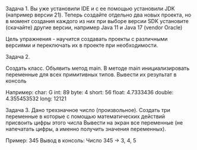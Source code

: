 Задача 1. 
Вы уже установили IDE и с ее помощью установили JDK (например версии 21).
Теперь создайте отдельно два новых проекта, но в момент создания каждого из них 
при выборе версии SDK установите (скачайте) другие версии, например Java 11 и Java 17 (vendor Oracle)

Цель упражнения - научится создавать проекты с различными версиями и переключать их в проекте при необходимости.

Задача 2. 

Создать класс.
Объявить метод main.
В методе main инициализировать переменные для всех примитивных типов.
Вывести их результат в консоль

Например:
char: G
int: 89
byte: 4
short: 56
float: 4.7333436
double: 4.355453532
long: 12121


Задача 3.
Дано трехзначное число (произвольное).
Создать три переменные в которые с помощью математических действий 
присвоить цифры этого числа
Вывести на экран все переменные (не напечатать цифры, а именно 
получить значения переменных).

Пример: 345
Вывод в консоль: Число 345 -> 3, 4, 5


